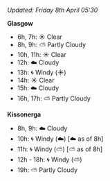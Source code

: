 *Updated: Friday 8th April 05:30*

**Glasgow**

* 6h, 7h: :sunny: Clear
* 8h, 9h: :partly_sunny: Partly Cloudy
* 10h, 11h: :sunny: Clear
* 12h: :cloud: Cloudy
* 13h: :cyclone: Windy (:sunny:)
* 14h: :sunny: Clear
* 15h: :cloud: Cloudy
* 16h, 17h: :partly_sunny: Partly Cloudy

**Kissonerga**

* 8h, 9h: :cloud: Cloudy
* 10h: :cyclone: Windy (:cloud:) [:cloud: as of 8h]
* 11h: :cyclone: Windy (:partly_sunny:) [:partly_sunny: as of 8h]
* 12h - 18h: :cyclone: Windy (:partly_sunny:)
* 19h: :partly_sunny: Partly Cloudy
